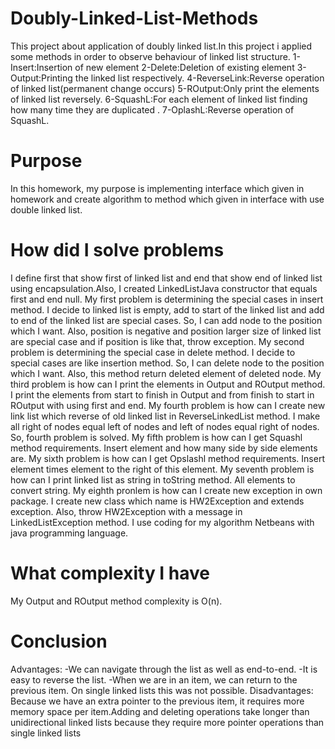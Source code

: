 # Doubly-Linked-List-Methods
This project about application of doubly linked list.In this project i applied some methods in order to observe behaviour of linked list structure. 1-Insert:Insertion of new element 2-Delete:Deletion of existing element 3-Output:Printing the linked list respectively. 4-ReverseLink:Reverse operation of linked list(permanent change occurs) 5-ROutput:Only print the elements of linked list reversely. 6-SquashL:For each element of linked list finding how many time they are duplicated . 7-OplashL:Reverse operation of SquashL.
# Purpose
In this homework, my purpose is implementing interface which  given in homework and create algorithm to method which given in interface with use double linked list.
# How did I solve problems
I define first that show first of linked list and end that show end of linked list using encapsulation.Also, I created LinkedListJava constructor that equals first and end null.
My first problem is determining the special cases in insert method. I decide to linked list is empty, add to start of the linked list and add to end of the linked list are special cases. So, I can add node to the position which I want. Also, position is negative and position larger size of linked list are special case and if position is like that, throw exception.
My second problem is determining the special case in delete method. I decide to special cases are like insertion method. So, I can delete node to the position which I want. Also, this method return deleted element of deleted node.
My third problem is how can I print the elements in Output and ROutput method. I print the elements from start to finish in Output and from finish to start in ROutput with using first and end.
My fourth problem is how can I create new link list which reverse of old linked list in ReverseLinkedList method. I make all  right of nodes equal left of nodes and left of nodes equal right of nodes. So, fourth problem is solved.
My fifth problem is how can I get Squashl method requirements. Insert element and how many side by side elements are.
My sixth problem is how can I get Opslashl method requirements. Insert element times element to the right of this element.
My seventh problem is how can I print linked list as string in toString method. All elements to convert string.
My eighth pronlem is how can I create new exception in own package. I create new class which name is HW2Exception and extends exception. Also, throw HW2Exception with a message in LinkedListException method.
I use coding for my algorithm Netbeans with java programming language.
# What complexity I have
My Output and ROutput method complexity is O(n).
# Conclusion
Advantages: 
 -We can navigate through the list as well as end-to-end.
 -It is easy to reverse the list.
-When we are in an item, we can return to the previous item. On single linked lists this was not possible.
Disadvantages: 
Because we have an extra pointer to the previous item, it requires more memory space per item.Adding and deleting operations take longer than unidirectional linked lists because they require more pointer operations than single linked lists
